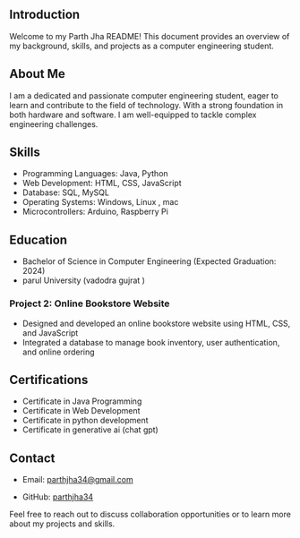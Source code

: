 ## Introduction
Welcome to my Parth Jha  README! This document provides an overview of my background, skills, and projects as a computer engineering student.

## About Me
I am a dedicated and passionate computer engineering student, eager to learn and contribute to the field of technology. With a strong foundation in both hardware and software.
I am well-equipped to tackle complex engineering challenges.

## Skills
- Programming Languages: Java, Python
- Web Development: HTML, CSS, JavaScript
- Database: SQL, MySQL
- Operating Systems: Windows, Linux , mac 
- Microcontrollers: Arduino, Raspberry Pi

## Education
- Bachelor of Science in Computer Engineering (Expected Graduation: 2024)
- parul University (vadodra gujrat )


### Project 2: Online Bookstore Website
- Designed and developed an online bookstore website using HTML, CSS, and JavaScript
- Integrated a database to manage book inventory, user authentication, and online ordering



## Certifications
- Certificate in Java Programming
- Certificate in Web Development
- Certificate in python development
- Certificate in generative ai (chat gpt) 

## Contact
- Email: [parthjha34@gmail.com](mailto:parthjha34@gmail.com)

- GitHub: [parthjha34](https://github.com/parthjha34)

Feel free to reach out to discuss collaboration opportunities or to learn more about my projects and skills.

